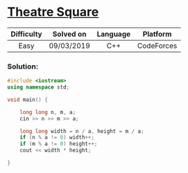 # [Theatre Square](https://codeforces.com/contest/1/problem/A)

| Difficulty | Solved on  | Language   | Platform   |
| :--------: | :--------: | :--------: | :--------: |
| Easy       | 09/03/2019 | C++        | CodeForces |

### Solution:

```c++
#include <iostream>
using namespace std;

void main() {

    long long n, m, a;
    cin >> n >> m >> a;

    long long width = n / a, height = m / a;
    if (n % a != 0) width++;
    if (m % a != 0) height++;
    cout << width * height;

}
```
